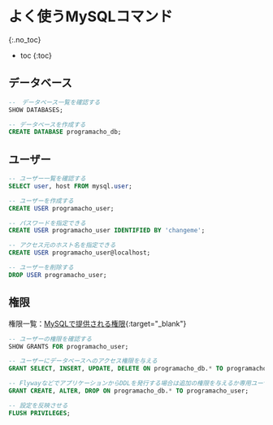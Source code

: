 # よく使うMySQLコマンド
{:.no_toc}

* toc
{:toc}

## データベース
```sql
--　データベース一覧を確認する
SHOW DATABASES;

-- データベースを作成する
CREATE DATABASE programacho_db;
```

## ユーザー
```sql
-- ユーザー一覧を確認する
SELECT user, host FROM mysql.user;

-- ユーザーを作成する
CREATE USER programacho_user;

-- パスワードを指定できる
CREATE USER programacho_user IDENTIFIED BY 'changeme';

-- アクセス元のホスト名を指定できる
CREATE USER programacho_user@localhost;

-- ユーザーを削除する
DROP USER programacho_user;
```

## 権限
権限一覧：[MySQLで提供される権限](https://dev.mysql.com/doc/refman/8.0/ja/privileges-provided.html){:target="_blank"}

```sql
-- ユーザーの権限を確認する
SHOW GRANTS FOR programacho_user;

-- ユーザーにデータベースへのアクセス権限を与える
GRANT SELECT, INSERT, UPDATE, DELETE ON programacho_db.* TO programacho_user;

-- FlywayなどでアプリケーションからDDLを発行する場合は追加の権限を与えるか専用ユーザーを発行する
GRANT CREATE, ALTER, DROP ON programacho_db.* TO programacho_user;

-- 設定を反映させる
FLUSH PRIVILEGES;
```
